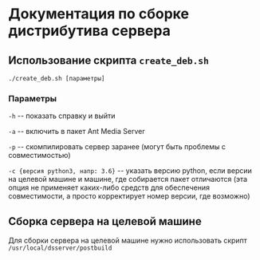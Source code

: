 # Документация по сборке дистрибутива сервера

## Использование скрипта `create_deb.sh`

`./create_deb.sh [параметры]`

### Параметры

`-h` -- показать справку и выйти

`-a` -- включить в пакет Ant Media Server

`-p` -- скомпилировать сервер заранее (могут быть проблемы с совместимостью)

`-с {версия python3, напр: 3.6}` -- указать версию python, если версии на целевой машине и машине, где собирается пакет отличаются (эта опция не применяет каких-либо средств для обеспечения совместимости, а просто корректирует номер версии, где возможно)

## Сборка сервера на целевой машине

Для сборки сервера на целевой машине нужно использовать скрипт `/usr/local/dsserver/postbuild`

